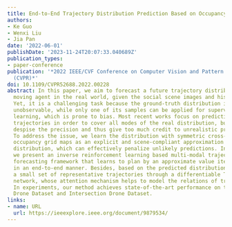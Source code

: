 ```yaml
---
title: End-to-End Trajectory Distribution Prediction Based on Occupancy Grid Maps
authors:
- Ke Guo
- Wenxi Liu
- Jia Pan
date: '2022-06-01'
publishDate: '2023-11-24T20:07:33.040689Z'
publication_types:
- paper-conference
publication: '*2022 IEEE/CVF Conference on Computer Vision and Pattern Recognition
  (CVPR)*'
doi: 10.1109/CVPR52688.2022.00228
abstract: In this paper, we aim to forecast a future trajectory distribution of a
  moving agent in the real world, given the social scene images and historical trajectories.
  Yet, it is a challenging task because the ground-truth distribution is unknown and
  unobservable, while only one of its samples can be applied for supervising model
  learning, which is prone to bias. Most recent works focus on predicting diverse
  trajectories in order to cover all modes of the real distribution, but they may
  despise the precision and thus give too much credit to unrealistic predictions.
  To address the issue, we learn the distribution with symmetric cross-entropy using
  occupancy grid maps as an explicit and scene-compliant approximation to the ground-truth
  distribution, which can effectively penalize unlikely predictions. In specific,
  we present an inverse reinforcement learning based multi-modal trajectory distribution
  forecasting framework that learns to plan by an approximate value iteration network
  in an end-to-end manner. Besides, based on the predicted distribution, we generate
  a small set of representative trajectories through a differentiable Transformer-based
  network, whose attention mechanism helps to model the relations of trajectories.
  In experiments, our method achieves state-of-the-art performance on the Stanford
  Drone Dataset and Intersection Drone Dataset.
links:
- name: URL
  url: https://ieeexplore.ieee.org/document/9879534/
---
```


